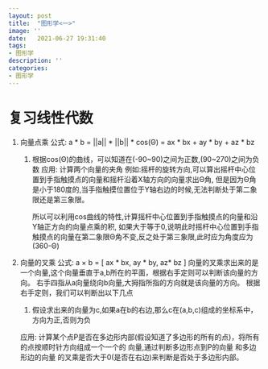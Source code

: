 ```yaml
---
layout: post
title:  "图形学<一>"
image: ''
date:   2021-06-27 19:31:40
tags:
- 图形学
description: ''
categories: 
- 图形学
---
```

# 复习线性代数
1. 向量点乘
	公式: a * b = ||a|| * ||b|| * cos(Θ) = ax * bx + ay * by + az * bz
	1. 根据cos(Θ)的曲线，可以知道在(-90~90)之间为正数,(90~270)之间为负数
	应用:
		计算两个向量的夹角
		例如:摇杆的旋转方向,可以算出摇杆中心位置到手指触摸点的向量和摇杆沿着X轴方向的向量求出Θ角,
		但是因为Θ角是小于180度的,当手指触摸位置位于Y轴右边的时候,无法判断处于第二象限还是第三象限。
		
		所以可以利用cos曲线的特性,计算摇杆中心位置到手指触摸点的向量和沿Y轴正方向的向量点乘的积,
		如果大于等于0,说明此时摇杆中心位置到手指触摸点的向量在第二象限Θ角不变,反之处于第三象限,此时应为角度应为(360-Θ)

2. 向量的叉乘
	公式: a × b = [
					ax * bx,
				  	ay * by,
				  	az* bz
				  ]
	向量的叉乘求出来的是一个向量,这个向量垂直于a,b所在的平面，根据右手定则可以判断该向量的方向。
	右手四指从a向量绕向b向量,大拇指所指的方向就是该向量的方向。
	根据右手定则，我们可以判断出以下几点
	1. 假设求出来的向量为c,如果a在b的右边,那么c在(a,b,c)组成的坐标系中，方向为正,否则为负

	应用:
		计算某个点P是否在多边形内部(假设知道了多边形的所有的点)，将所有的点按顺时针方向组成一个一个的
		向量,通过判断多边形点到P的向量 和多边形边的向量 的叉乘是否大于0(是否在右边)来判断是否处于多边形内部。



